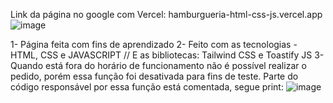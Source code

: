 Link da página no google com Vercel: hamburgueria-html-css-js.vercel.app
![image](https://github.com/Bieel1025/Hamburgueria-html-css-js/assets/133724419/0f872b73-4aaa-469a-9191-1646166c3e1f)

1- Página feita com fins de aprendizado
2- Feito com as tecnologias - HTML, CSS e JAVASCRIPT // E as bibliotecas: Tailwind CSS e Toastify JS
3- Quando está fora do horário de funcionamento não é possível realizar o pedido, porém essa função foi desativada para fins de teste.
Parte do código responsável por essa função está comentada, segue print: 
![image](https://github.com/Bieel1025/Hamburgueria-html-css-js/assets/133724419/5c6940dd-58f0-4a4e-81a6-102a385573a2)



